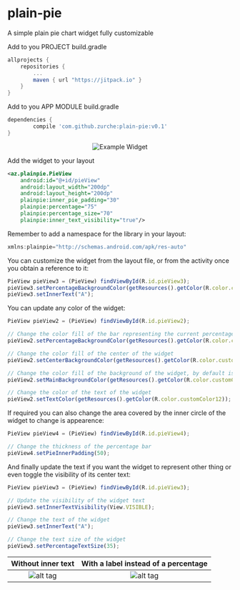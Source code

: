 # plain-pie
A simple plain pie chart widget fully customizable

Add to you PROJECT build.gradle
```groovy
allprojects {
	repositories {
		...
		maven { url "https://jitpack.io" }
	}
}
```

Add to you APP MODULE build.gradle
```groovy
dependencies {
        compile 'com.github.zurche:plain-pie:v0.1'
}
```
<p align="center">
  <img src="https://github.com/zurche/plain-pie/blob/master/img/pie_1.png" alt="Example Widget"/>
</p>

Add the widget to your layout
```xml
<az.plainpie.PieView
    android:id="@+id/pieView"
    android:layout_width="200dp"
    android:layout_height="200dp"
    plainpie:inner_pie_padding="30"
    plainpie:percentage="75"
    plainpie:percentage_size="70"
    plainpie:inner_text_visibility="true"/>
```

Remember to add a namespace for the library in your layout:
```javascript
xmlns:plainpie="http://schemas.android.com/apk/res-auto"
```

You can customize the widget from the layout file, or from the activity once you obtain a reference to it:
```javascript
PieView pieView3 = (PieView) findViewById(R.id.pieView3);
pieView3.setPercentageBackgroundColor(getResources().getColor(R.color.customColor2));
pieView3.setInnerText("A");
```

You can update any color of the widget:
```javascript
PieView pieView2 = (PieView) findViewById(R.id.pieView2);

// Change the color fill of the bar representing the current percentage
pieView2.setPercentageBackgroundColor(getResources().getColor(R.color.customColor1));

// Change the color fill of the center of the widget
pieView2.setCenterBackgroundColor(getResources().getColor(R.color.customColor21));

// Change the color fill of the background of the widget, by default is transparent
pieView2.setMainBackgroundColor(getResources().getColor(R.color.customColor5));

// Change the color of the text of the widget
pieView2.setTextColor(getResources().getColor(R.color.customColor12));
```

If required you can also change the area covered by the inner circle of the widget to change is appearence:
```javascript
PieView pieView4 = (PieView) findViewById(R.id.pieView4);

// Change the thickness of the percentage bar
pieView4.setPieInnerPadding(50);
```

And finally update the text if you want the widget to represent other thing or even toggle the visibility of its center text:
```javascript
PieView pieView3 = (PieView) findViewById(R.id.pieView3);

// Update the visibility of the widget text
pieView3.setInnerTextVisibility(View.VISIBLE);

// Change the text of the widget
pieView3.setInnerText("A");

// Change the text size of the widget
pieView3.setPercentageTextSize(35);
```

Without inner text         |  With a label instead of a percentage
:-------------------------:|:-------------------------:
![alt tag](https://github.com/zurche/plain-pie/blob/master/img/pie_3.png) | ![alt tag](https://github.com/zurche/plain-pie/blob/master/img/pie_2.png)



